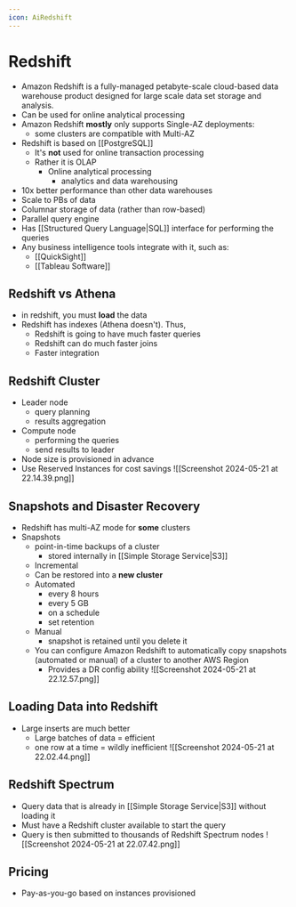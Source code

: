 ```yaml
---
icon: AiRedshift
---
```

# Redshift
- Amazon Redshift is a fully-managed petabyte-scale cloud-based data warehouse product designed for large scale data set storage and analysis.
- Can be used for online analytical processing
- Amazon Redshift **mostly** only supports Single-AZ deployments:
	- some clusters are compatible with Multi-AZ
- Redshift is based on [[PostgreSQL]]
	- It's **not** used for online transaction processing
	- Rather it is OLAP
		- Online analytical processing
			- analytics and data warehousing
- 10x better performance than other data warehouses
- Scale to PBs of data
- Columnar storage of data (rather than row-based)
- Parallel query engine
- Has [[Structured Query Language|SQL]] interface for performing the queries
- Any business intelligence tools integrate with it, such as:
	- [[QuickSight]]
	- [[Tableau Software]]

## Redshift vs Athena
- in redshift, you must **load** the data
- Redshift has indexes (Athena doesn't).  Thus,
	- Redshift is going to have much faster queries
	- Redshift can do much faster joins
	- Faster integration


## Redshift Cluster
- Leader node
	- query planning
	- results aggregation
- Compute node
	- performing the queries
	- send results to leader
- Node size is provisioned in advance
- Use Reserved Instances for cost savings
![[Screenshot 2024-05-21 at 22.14.39.png]]

## Snapshots and Disaster Recovery
- Redshift has multi-AZ mode for **some** clusters
- Snapshots
	- point-in-time backups of a cluster
		- stored internally in [[Simple Storage Service|S3]]
	- Incremental
	- Can be restored into a **new cluster**
	- Automated
		- every 8 hours
		- every 5 GB
		- on a schedule
		- set retention
	- Manual
		- snapshot is retained until you delete it
	- You can configure Amazon Redshift to automatically copy snapshots (automated or manual) of a cluster to another AWS Region
		- Provides a DR config ability
![[Screenshot 2024-05-21 at 22.12.57.png]]

## Loading Data into Redshift
- Large inserts are much better
	- Large batches of data = efficient
	- one row at a time = wildly inefficient 
![[Screenshot 2024-05-21 at 22.02.44.png]]

## Redshift Spectrum
- Query data that is already in [[Simple Storage Service|S3]] without loading it
- Must have a Redshift cluster available to start the query
- Query is then submitted to thousands of Redshift Spectrum nodes
![[Screenshot 2024-05-21 at 22.07.42.png]]
## Pricing
- Pay-as-you-go based on instances provisioned